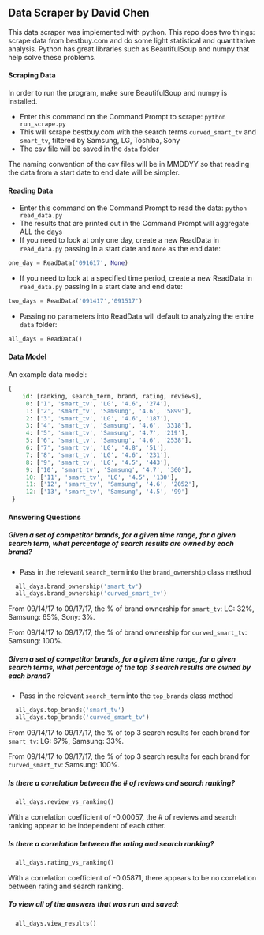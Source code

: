 ## Data Scraper by David Chen

This data scraper was implemented with python. This repo does two things:
scrape data from bestbuy.com and do some light statistical and quantitative analysis. Python
has great libraries such as BeautifulSoup and numpy that help solve these problems.

#### Scraping Data

In order to run the program, make sure BeautifulSoup and numpy is installed.

+ Enter this command on the Command Prompt to scrape: `python run_scrape.py`
+ This will scrape bestbuy.com with the search terms `curved_smart_tv` and `smart_tv`, filtered by Samsung, LG, Toshiba, Sony
+ The csv file will be saved in the `data` folder

The naming convention of the csv files will be in MMDDYY so that reading the data from a start date to end date will be simpler.

#### Reading Data

+ Enter this command on the Command Prompt to read the data: `python read_data.py`
+ The results that are printed out in the Command Prompt will aggregate ALL the days
+ If you need to look at only one day, create a new ReadData in `read_data.py` passing in a start date and `None` as the end date:

```python
one_day = ReadData('091617', None)
```

+ If you need to look at a specified time period, create a new ReadData in `read_data.py` passing in a start date and end date:

```python
two_days = ReadData('091417','091517')
```

+ Passing no parameters into ReadData will default to analyzing the entire `data` folder:

```python
all_days = ReadData()
```

#### Data Model

An example data model:

``` python
{
    id: [ranking, search_term, brand, rating, reviews],
     0: ['1', 'smart_tv', 'LG', '4.6', '274'],
     1: ['2', 'smart_tv', 'Samsung', '4.6', '5899'],
     2: ['3', 'smart_tv', 'LG', '4.6', '187'],
     3: ['4', 'smart_tv', 'Samsung', '4.6', '3318'],
     4: ['5', 'smart_tv', 'Samsung', '4.7', '219'],
     5: ['6', 'smart_tv', 'Samsung', '4.6', '2538'],
     6: ['7', 'smart_tv', 'LG', '4.8', '51'],
     7: ['8', 'smart_tv', 'LG', '4.6', '231'],
     8: ['9', 'smart_tv', 'LG', '4.5', '443'],
     9: ['10', 'smart_tv', 'Samsung', '4.7', '360'],
     10: ['11', 'smart_tv', 'LG', '4.5', '130'],
     11: ['12', 'smart_tv', 'Samsung', '4.6', '2052'],
     12: ['13', 'smart_tv', 'Samsung', '4.5', '99']
 }
```

#### Answering Questions

##### Given a set of competitor brands, for a given time range, for a given search term, what percentage of search results are owned by each brand?

+ Pass in the relevant `search_term` into the `brand_ownership` class method

```python
  all_days.brand_ownership('smart_tv')
  all_days.brand_ownership('curved_smart_tv')
```

From 09/14/17 to 09/17/17, the % of brand ownership for `smart_tv`: LG: 32%, Samsung: 65%, Sony: 3%.

From 09/14/17 to 09/17/17, the % of brand ownership for `curved_smart_tv`: Samsung: 100%.

##### Given a set of competitor brands, for a given time range, for a given search terms, what percentage of the top 3 search results are owned by each brand?

+ Pass in the relevant `search_term` into the `top_brands` class method

```python
  all_days.top_brands('smart_tv')
  all_days.top_brands('curved_smart_tv')
```

From 09/14/17 to 09/17/17, the % of top 3 search results for each brand for `smart_tv`: LG: 67%, Samsung: 33%.

From 09/14/17 to 09/17/17, the % of top 3 search results for each brand for `curved_smart_tv`: Samsung: 100%.

##### Is there a correlation between the # of reviews and search ranking?
```python
  all_days.review_vs_ranking()
```
With a correlation coefficient of -0.00057, the # of reviews and search ranking appear to be independent of each other.

##### Is there a correlation between the rating and search ranking?
```python
  all_days.rating_vs_ranking()
```
With a correlation coefficient of -0.05871, there appears to be no correlation between rating and search ranking.

##### To view all of the answers that was run and saved:
```python
  all_days.view_results()
```
